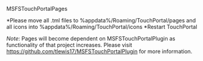 MSFSTouchPortalPages

*Please move all .tml files to %appdata%/Roaming/TouchPortal/pages and all icons into %appdata%/Roaming/TouchPortal/icons
*Restart TouchPortal


*Note*: Pages will become dependent on MSFSTouchPortalPlugin as functionality of that project increases. Please visit https://github.com/tlewis17/MSFSTouchPortalPlugin for more information.
